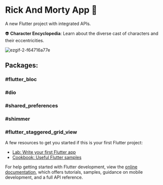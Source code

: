 # Rick And Morty App 🚀

A new Flutter project with integrated APIs.

👽 **Character Encyclopedia**: Learn about the diverse cast of characters and their eccentricities.

![ezgif-2-f64716a77e](https://github.com/amrel7afy/rick_and_morty/assets/58088485/af9150e2-b8c5-49f0-a59f-53ba07f55955)

## Packages:
### #flutter_bloc
### #dio
### #shared_preferences
### #shimmer
### #flutter_staggered_grid_view



A few resources to get you started if this is your first Flutter project:

- [Lab: Write your first Flutter app](https://docs.flutter.dev/get-started/codelab)
- [Cookbook: Useful Flutter samples](https://docs.flutter.dev/cookbook)

For help getting started with Flutter development, view the
[online documentation](https://docs.flutter.dev/), which offers tutorials,
samples, guidance on mobile development, and a full API reference.

